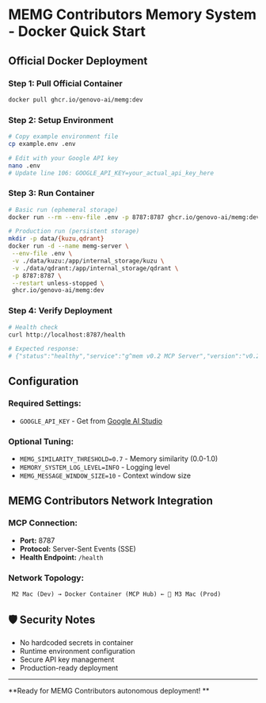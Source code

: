 # MEMG Contributors Memory System - Docker Quick Start

## **Official Docker Deployment**

### **Step 1: Pull Official Container**
```bash
docker pull ghcr.io/genovo-ai/memg:dev
```

### **Step 2: Setup Environment**
```bash
# Copy example environment file
cp example.env .env

# Edit with your Google API key
nano .env
# Update line 106: GOOGLE_API_KEY=your_actual_api_key_here
```

### **Step 3: Run Container**
```bash
# Basic run (ephemeral storage)
docker run --rm --env-file .env -p 8787:8787 ghcr.io/genovo-ai/memg:dev

# Production run (persistent storage)
mkdir -p data/{kuzu,qdrant}
docker run -d --name memg-server \
 --env-file .env \
 -v ./data/kuzu:/app/internal_storage/kuzu \
 -v ./data/qdrant:/app/internal_storage/qdrant \
 -p 8787:8787 \
 --restart unless-stopped \
 ghcr.io/genovo-ai/memg:dev
```

### **Step 4: Verify Deployment**
```bash
# Health check
curl http://localhost:8787/health

# Expected response:
# {"status":"healthy","service":"g^mem v0.2 MCP Server","version":"v0.2","memory_system_initialized":true}
```

## **Configuration**

### **Required Settings:**
- `GOOGLE_API_KEY` - Get from [Google AI Studio](https://makersuite.google.com/app/apikey)

### **Optional Tuning:**
- `MEMG_SIMILARITY_THRESHOLD=0.7` - Memory similarity (0.0-1.0)
- `MEMORY_SYSTEM_LOG_LEVEL=INFO` - Logging level
- `MEMG_MESSAGE_WINDOW_SIZE=10` - Context window size

## **MEMG Contributors Network Integration**

### **MCP Connection:**
- **Port:** 8787
- **Protocol:** Server-Sent Events (SSE)
- **Health Endpoint:** `/health`

### **Network Topology:**
```
 M2 Mac (Dev) → Docker Container (MCP Hub) ← 📱 M3 Mac (Prod)
```

## 🛡 **Security Notes**

- No hardcoded secrets in container
- Runtime environment configuration
- Secure API key management
- Production-ready deployment

---

**Ready for MEMG Contributors autonomous deployment! **
